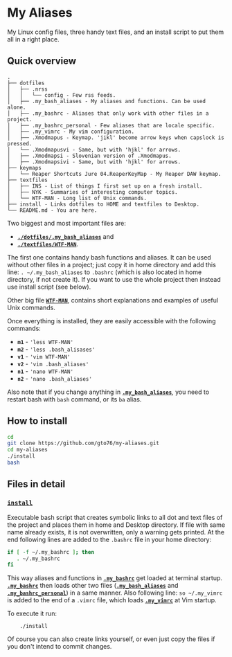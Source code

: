 My Aliases
==========
My Linux config files, three handy text files, and an install script to put them all in a right place.

Quick overview
--------------

```
.
├── dotfiles
│   ├── .nrss
│   │   └── config - Few rss feeds.
│   ├── .my_bash_aliases - My aliases and functions. Can be used alone.
│   ├── .my_bashrc - Aliases that only work with other files in a project.
│   ├── .my_bashrc_personal - Few aliases that are locale specific.
│   ├── .my_vimrc - My vim configuration.
│   ├── .Xmodmapus - Keymap. 'jikl' become arrow keys when capslock is pressed.
│   └── .Xmodmapusvi - Same, but with 'hjkl' for arrows.
│   ├── .Xmodmapsi - Slovenian version of .Xmodmapus.
│   ├── .Xmodmapsivi - Same, but with 'hjkl' for arrows.
├── keymaps
│   └── Reaper Shortcuts Jure 04.ReaperKeyMap - My Reaper DAW keymap.
├── textfiles
│   ├── INS - List of things I first set up on a fresh install.
│   ├── NYK - Summaries of interesting computer topics.
│   └── WTF-MAN - Long list of Unix commands.
├── install - Links dotfiles to HOME and textfiles to Desktop.
└── README.md - You are here.
```

Two biggest and most important files are:

* [**`./dotfiles/.my_bash_aliases`**](dotfiles/.my_bash_aliases) and 
* [**`./textfiles/WTF-MAN`**](textfiles/WTF-MAN). 
    

The first one contains handy bash functions and aliases. It can be used without other files in a project; just copy it in home directory and add this line: `. ~/.my_bash_aliases` to `.bashrc` (which is also located in home directory, if not create it). If you want to use the whole project then instead use install script (see below).

Other big file [**`WTF-MAN`**](textfiles/WTF-MAN), contains short explanations and examples of useful Unix commands. 

Once everything is installed, they are easily accessible with the following commands: 
* **`m1`** - `'less WTF-MAN'`
* **`m2`** - `'less .bash_alisases'`
* **`v1`** - `'vim WTF-MAN'`
* **`v2`** - `'vim .bash_aliases'`
* **`n1`** - `'nano WTF-MAN'`
* **`n2`** - `'nano .bash_aliases'`

Also note that if you change anything in [**`.my_bash_aliases`**](dotfiles/.my_bash_aliases), you need to restart bash with `bash` command, or its `ba` alias.

How to install
--------------

```bash
cd
git clone https://github.com/gto76/my-aliases.git
cd my-aliases
./install
bash
```

Files in detail
---------------

### [`install`](install)
Executable bash script that creates symbolic links to all dot and text files of the project and places them in home and Desktop directory. If file with same name already exists, it is not overwritten, only a warning gets printed. At the end following lines are added to the `.bashrc` file in your home directory:
``` bash
if [ -f ~/.my_bashrc ]; then
   . ~/.my_bashrc
fi
```
This way aliases and functions in [**`.my_bashrc`**](dotfiles/.my_bashrc) get loaded at terminal startup. [**`.my_bashrc`**](dotfiles/.my_bashrc) then loads other two files ([**`.my_bash_aliases`**](dotfiles/.my_bash_aliases) and [**`.my_bashrc_personal`**](dotfiles/.my_bashrc_personal)) in a same manner.
Also following line: `so ~/.my_vimrc` is added to the end of a `.vimrc` file, which loads [**`.my_vimrc`**](dotfiles/.my_vimrc) at Vim startup. 

To execute it run:
```
    ./install
```
Of course you can also create links yourself, or even just copy the files if you don't intend to commit changes.






